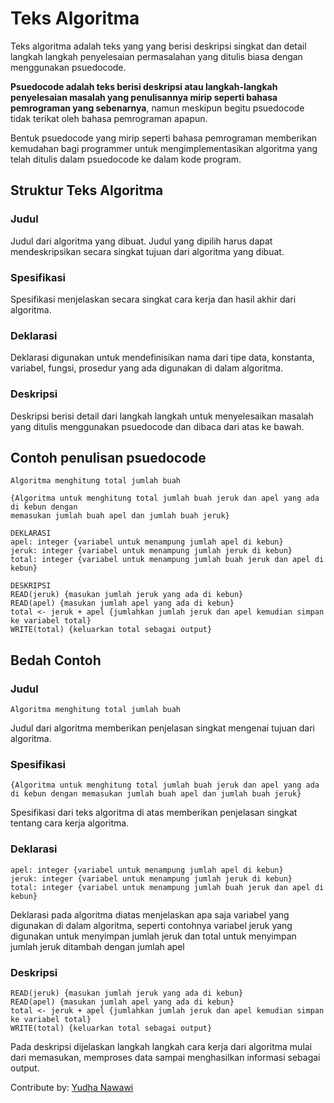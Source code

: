 <h1>Teks Algoritma</h1>
Teks algoritma adalah teks yang yang berisi deskripsi singkat dan detail langkah langkah penyelesaian permasalahan yang ditulis biasa dengan menggunakan psuedocode.

<b>Psuedocode adalah teks berisi deskripsi atau langkah-langkah penyelesaian masalah yang penulisannya mirip seperti bahasa pemrograman yang sebenarnya</b>, namun meskipun 
begitu psuedocode tidak terikat oleh bahasa pemrograman apapun.

Bentuk psuedocode yang mirip seperti bahasa pemrograman memberikan kemudahan bagi programmer untuk mengimplementasikan algoritma yang telah ditulis dalam psuedocode
ke dalam kode program.

<h2>Struktur Teks Algoritma</h2>
<h3>Judul</h3>
Judul dari algoritma yang dibuat. Judul yang dipilih harus dapat mendeskripsikan secara singkat tujuan dari algoritma yang dibuat.
<h3>Spesifikasi</h3>
Spesifikasi menjelaskan secara singkat cara kerja dan hasil akhir dari algoritma.
<h3>Deklarasi</h3>
Deklarasi digunakan untuk mendefinisikan nama dari tipe data, konstanta, variabel, fungsi, prosedur yang ada digunakan di dalam algoritma.
<h3>Deskripsi</h3>
Deskripsi berisi detail dari langkah langkah untuk menyelesaikan masalah yang ditulis menggunakan psuedocode dan dibaca dari atas ke bawah.

<h2>Contoh penulisan psuedocode</h2>

```
Algoritma menghitung total jumlah buah

{Algoritma untuk menghitung total jumlah buah jeruk dan apel yang ada di kebun dengan
memasukan jumlah buah apel dan jumlah buah jeruk}

DEKLARASI
apel: integer {variabel untuk menampung jumlah apel di kebun}
jeruk: integer {variabel untuk menampung jumlah jeruk di kebun}
total: integer {variabel untuk menampung jumlah buah jeruk dan apel di kebun}

DESKRIPSI
READ(jeruk) {masukan jumlah jeruk yang ada di kebun}
READ(apel) {masukan jumlah apel yang ada di kebun}
total <- jeruk + apel {jumlahkan jumlah jeruk dan apel kemudian simpan ke variabel total}
WRITE(total) {keluarkan total sebagai output}
```

<h2>Bedah Contoh</h2>
<h3>Judul</h3>

`Algoritma menghitung total jumlah buah`

Judul dari algoritma memberikan penjelasan singkat mengenai tujuan dari algoritma.
<h3>Spesifikasi</h3>

```
{Algoritma untuk menghitung total jumlah buah jeruk dan apel yang ada di kebun dengan memasukan jumlah buah apel dan jumlah buah jeruk}
```

Spesifikasi dari teks algoritma di atas memberikan penjelasan singkat tentang cara kerja algoritma.
<h3>Deklarasi</h3>

```
apel: integer {variabel untuk menampung jumlah apel di kebun}
jeruk: integer {variabel untuk menampung jumlah jeruk di kebun}
total: integer {variabel untuk menampung jumlah buah jeruk dan apel di kebun}
```

Deklarasi pada algoritma diatas menjelaskan apa saja variabel yang digunakan di dalam algoritma, seperti contohnya variabel jeruk yang digunakan untuk menyimpan jumlah
jeruk dan total untuk menyimpan jumlah jeruk ditambah dengan jumlah apel
<h3>Deskripsi</h3>

```
READ(jeruk) {masukan jumlah jeruk yang ada di kebun}
READ(apel) {masukan jumlah apel yang ada di kebun}
total <- jeruk + apel {jumlahkan jumlah jeruk dan apel kemudian simpan ke variabel total}
WRITE(total) {keluarkan total sebagai output}
```

Pada deskripsi dijelaskan langkah langkah cara kerja dari algoritma mulai dari memasukan, memproses data sampai menghasilkan informasi sebagai output.

Contribute by: [Yudha Nawawi](https://id.linkedin.com/in/yudha-nawawi-84b4311a0)
